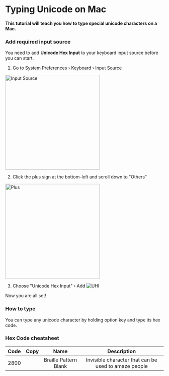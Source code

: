 # Typing Unicode on Mac
**This tutorial will teach you how to type special unicode characters on a Mac.**

### Add required input source
You need to add **Unicode Hex Input** to your keyboard input source before you can start.

1. Go to System Preferences › Keyboard › Input Source
<img src="https://u.cubeupload.com/Johann/217Screenshot20201222at.png" alt="Input Source" width="300" height="300">

2. Click the plus sign at the bottom-left and scroll down to "Others"
<img src="https://u.cubeupload.com/Johann/695Screenshot20201222at.png" alt="Plus" width="300" height="300">

3. Choose "Unicode Hex Input" › Add
![UHI](https://u.cubeupload.com/Johann/fe5Screenshot20201222at.png)

Now you are all set!

### How to type
You can type any unicode character by holding option key and type its hex code.

### Hex Code cheatsheet
Code|Copy|Name|Description
:--:|:--:|:--:|:---------:
2800|⠀|Braille Pattern Blank|Invisible character that can be used to amaze people
